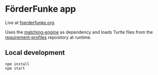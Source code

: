 # FörderFunke app

Live at [foerderfunke.org](https://foerderfunke.org).

Uses the [matching-engine](https://github.com/Citizen-Knowledge-Graph/matching-engine) as dependency and loads Turtle files from the [requirement-profiles](https://github.com/Citizen-Knowledge-Graph/requirement-profiles) repository at runtime.

## Local development

```shell
npm install
npm start
```
